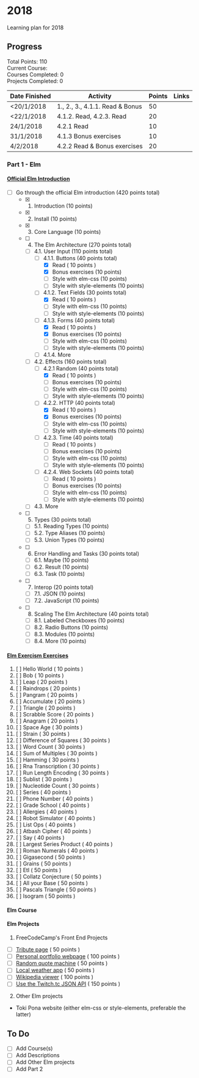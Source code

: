 # 2018
Learning plan for 2018

## Progress

Total Points: 110 <br>
Current Course: <br>
Courses Completed: 0 <br>
Projects Completed: 0

| Date Finished |          Activity               | Points |     Links    |
| ------------- | ------------------------------  | ------ | -------------------------------------- |
| <20/1/2018    | 1., 2., 3., 4.1.1. Read & Bonus |   50   |  |
| <22/1/2018    | 4.1.2. Read, 4.2.3. Read        |   20   |  |
|  24/1/2018    | 4.2.1 Read                      |   10   |  |
|  31/1/2018    | 4.1.3 Bonus exercises           |   10   |  |
|   4/2/2018    | 4.2.2 Read & Bonus exercises    |   20   |  |

### Part 1 - Elm
#### [Official Elm Introduction](https://guide.elm-lang.org)
- [ ] Go through the official Elm introduction (420 points total)
  - [x] 1. Introduction (10 points)
  - [x] 2. Install (10 points)
  - [x] 3. Core Language (10 points)
  - [ ] 4. The Elm Architecture (270 points total)
    - [ ] 4.1. User Input (110 points total)
      - [ ] 4.1.1. Buttons (40 points total)
        - [x] Read ( 10 points )
        - [x] Bonus exercises (10 points)
        - [ ] Style with elm-css (10 points)
        - [ ] Style with style-elements (10 points)
      - [ ] 4.1.2. Text Fields (30 points total)
        - [x] Read ( 10 points )
        - [ ] Style with elm-css (10 points)
        - [ ] Style with style-elements (10 points)
      - [ ] 4.1.3. Forms (40 points total)
        - [x] Read ( 10 points )
        - [x] Bonus exercises (10 points)
        - [ ] Style with elm-css (10 points)
        - [ ] Style with style-elements (10 points)
      - [ ] 4.1.4. More
    - [ ] 4.2. Effects (160 points total)
      - [ ] 4.2.1 Random (40 points total)
        - [x] Read ( 10 points )
        - [ ] Bonus exercises (10 points)
        - [ ] Style with elm-css (10 points)
        - [ ] Style with style-elements (10 points)
      - [ ] 4.2.2. HTTP (40 points total)
        - [x] Read ( 10 points )
        - [x] Bonus exercises (10 points)
        - [ ] Style with elm-css (10 points)
        - [ ] Style with style-elements (10 points)
      - [ ] 4.2.3. Time (40 points total)
        - [ ] Read ( 10 points )
        - [ ] Bonus exercises (10 points)
        - [ ] Style with elm-css (10 points)
        - [ ] Style with style-elements (10 points)
      - [ ] 4.2.4. Web Sockets (40 points total)
        - [ ] Read ( 10 points )
        - [ ] Bonus exercises (10 points)
        - [ ] Style with elm-css (10 points)
        - [ ] Style with style-elements (10 points)
     - [ ] 4.3. More
  - [ ] 5. Types (30 points total)
    - [ ] 5.1. Reading Types (10 points)
    - [ ] 5.2. Type Aliases (10 points)
    - [ ] 5.3. Union Types (10 points)
  - [ ] 6. Error Handling and Tasks (30 points total)
    - [ ] 6.1. Maybe (10 points)
    - [ ] 6.2. Result (10 points)
    - [ ] 6.3. Task (10 points)
  - [ ] 7. Interop (20 points total)
    - [ ] 7.1. JSON (10 points)
    - [ ] 7.2. JavaScript (10 points)
  - [ ] 8. Scaling The Elm Architecture (40 points total)
    - [ ] 8.1. Labeled Checkboxes (10 points)
    - [ ] 8.2. Radio Buttons (10 points)
    - [ ] 8.3. Modules (10 points)
    - [ ] 8.4. More (10 points)

#### [Elm Exercism Exercises](exercism.io/languages/elm/exercises)
1. [ ] Hello World ( 10 points )
2. [ ] Bob ( 10 points )
3. [ ] Leap ( 20 points )
4. [ ] Raindrops ( 20 points )
5. [ ] Pangram ( 20 points )
6. [ ] Accumulate ( 20 points )
7. [ ] Triangle ( 20 points )
8. [ ] Scrabble Score ( 20 points )
9. [ ] Anagram ( 20 points )
10. [ ] Space Age ( 30 points )
11. [ ] Strain ( 30 points )
12. [ ] Difference of Squares ( 30 points )
13. [ ] Word Count ( 30 points )
14. [ ] Sum of Multiples ( 30 points )
15. [ ] Hamming ( 30 points )
16. [ ] Rna Transcription ( 30 points )
17. [ ] Run Length Encoding ( 30 points )
18. [ ] Sublist ( 30 points )
19. [ ] Nucleotide Count ( 30 points )
20. [ ] Series ( 40 points )
21. [ ] Phone Number ( 40 points )
22. [ ] Grade School ( 40 points )
23. [ ] Allergies ( 40 points )
24. [ ] Robot Simulator ( 40 points )
25. [ ] List Ops ( 40 points )
26. [ ] Atbash Cipher ( 40 points )
27. [ ] Say ( 40 points )
28. [ ] Largest Series Product ( 40 points )
29. [ ] Roman Numerals ( 40 points )
30. [ ] Gigasecond ( 50 points )
31. [ ] Grains ( 50 points )
32. [ ] Etl ( 50 points )
33. [ ] Collatz Conjecture ( 50 points )
34. [ ] All your Base ( 50 points )
35. [ ] Pascals Triangle ( 50 points )
36. [ ] Isogram ( 50 points )

#### Elm Course


#### Elm Projects
1. FreeCodeCamp's Front End Projects
  - [ ] [Tribute page](https://www.freecodecamp.org/challenges/build-a-tribute-page) ( 50 points )
  - [ ] [Personal portfolio webpage](https://www.freecodecamp.org/challenges/build-a-personal-portfolio-webpage) ( 100 points )
  - [ ] [Random quote machine](https://www.freecodecamp.org/challenges/build-a-random-quote-machine) ( 50 points )
  - [ ] [Local weather app](https://www.freecodecamp.org/challenges/show-the-local-weather) ( 50 points )
  - [ ] [Wikipedia viewer](https://www.freecodecamp.org/challenges/build-a-wikipedia-viewer) ( 100 points )
  - [ ] [Use the Twitch.tc JSON API](https://www.freecodecamp.org/challenges/use-the-twitchtv-json-api) ( 150 points )
2. Other Elm projects
  - Toki Pona website (either elm-css or style-elements, preferable the latter)
## To Do
- [ ] Add Course(s)
- [ ] Add Descriptions
- [ ] Add Other Elm projects
- [ ] Add Part 2
